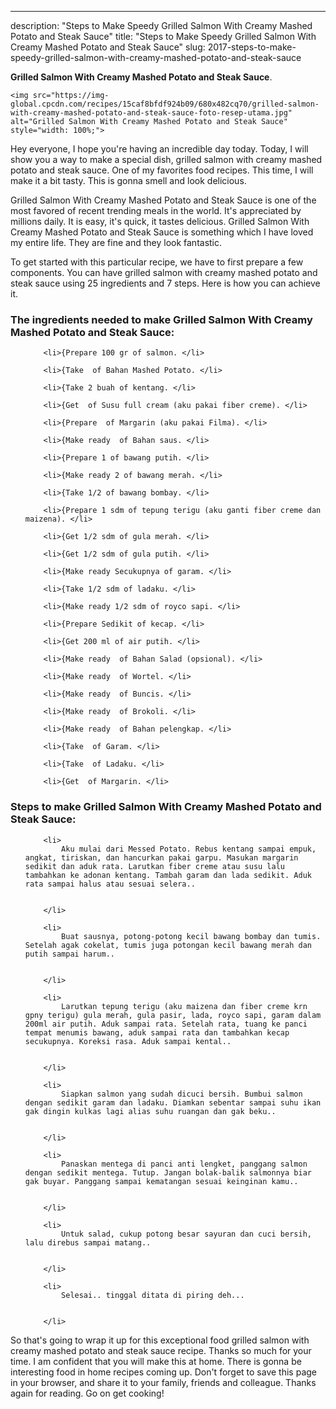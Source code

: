 ---
description: "Steps to Make Speedy Grilled Salmon With Creamy Mashed Potato and Steak Sauce"
title: "Steps to Make Speedy Grilled Salmon With Creamy Mashed Potato and Steak Sauce"
slug: 2017-steps-to-make-speedy-grilled-salmon-with-creamy-mashed-potato-and-steak-sauce

<p>
	<strong>Grilled Salmon With Creamy Mashed Potato and Steak Sauce</strong>. 
	
</p>
<p>
	
	<img src="https://img-global.cpcdn.com/recipes/15caf8bfdf924b09/680x482cq70/grilled-salmon-with-creamy-mashed-potato-and-steak-sauce-foto-resep-utama.jpg" alt="Grilled Salmon With Creamy Mashed Potato and Steak Sauce" style="width: 100%;">
	
	
</p>
<p>
	Hey everyone, I hope you're having an incredible day today. Today, I will show you a way to make a special dish, grilled salmon with creamy mashed potato and steak sauce. One of my favorites food recipes. This time, I will make it a bit tasty. This is gonna smell and look delicious.
</p>
	
<p>
	Grilled Salmon With Creamy Mashed Potato and Steak Sauce is one of the most favored of recent trending meals in the world. It's appreciated by millions daily. It is easy, it's quick, it tastes delicious. Grilled Salmon With Creamy Mashed Potato and Steak Sauce is something which I have loved my entire life. They are fine and they look fantastic.
</p>
<p>
	
</p>

<p>
To get started with this particular recipe, we have to first prepare a few components. You can have grilled salmon with creamy mashed potato and steak sauce using 25 ingredients and 7 steps. Here is how you can achieve it.
</p>

<h3>The ingredients needed to make Grilled Salmon With Creamy Mashed Potato and Steak Sauce:</h3>

<ol>
	
		<li>{Prepare 100 gr of salmon. </li>
	
		<li>{Take  of Bahan Mashed Potato. </li>
	
		<li>{Take 2 buah of kentang. </li>
	
		<li>{Get  of Susu full cream (aku pakai fiber creme). </li>
	
		<li>{Prepare  of Margarin (aku pakai Filma). </li>
	
		<li>{Make ready  of Bahan saus. </li>
	
		<li>{Prepare 1 of bawang putih. </li>
	
		<li>{Make ready 2 of bawang merah. </li>
	
		<li>{Take 1/2 of bawang bombay. </li>
	
		<li>{Prepare 1 sdm of tepung terigu (aku ganti fiber creme dan maizena). </li>
	
		<li>{Get 1/2 sdm of gula merah. </li>
	
		<li>{Get 1/2 sdm of gula putih. </li>
	
		<li>{Make ready Secukupnya of garam. </li>
	
		<li>{Take 1/2 sdm of ladaku. </li>
	
		<li>{Make ready 1/2 sdm of royco sapi. </li>
	
		<li>{Prepare Sedikit of kecap. </li>
	
		<li>{Get 200 ml of air putih. </li>
	
		<li>{Make ready  of Bahan Salad (opsional). </li>
	
		<li>{Make ready  of Wortel. </li>
	
		<li>{Make ready  of Buncis. </li>
	
		<li>{Make ready  of Brokoli. </li>
	
		<li>{Make ready  of Bahan pelengkap. </li>
	
		<li>{Take  of Garam. </li>
	
		<li>{Take  of Ladaku. </li>
	
		<li>{Get  of Margarin. </li>
	
</ol>
<p>
	
</p>

<h3>Steps to make Grilled Salmon With Creamy Mashed Potato and Steak Sauce:</h3>

<ol>
	
		<li>
			Aku mulai dari Messed Potato. Rebus kentang sampai empuk, angkat, tiriskan, dan hancurkan pakai garpu. Masukan margarin sedikit dan aduk rata. Larutkan fiber creme atau susu lalu tambahkan ke adonan kentang. Tambah garam dan lada sedikit. Aduk rata sampai halus atau sesuai selera..
			
			
		</li>
	
		<li>
			Buat sausnya, potong-potong kecil bawang bombay dan tumis. Setelah agak cokelat, tumis juga potongan kecil bawang merah dan putih sampai harum..
			
			
		</li>
	
		<li>
			Larutkan tepung terigu (aku maizena dan fiber creme krn gpny terigu) gula merah, gula pasir, lada, royco sapi, garam dalam 200ml air putih. Aduk sampai rata. Setelah rata, tuang ke panci tempat menumis bawang, aduk sampai rata dan tambahkan kecap secukupnya. Koreksi rasa. Aduk sampai kental..
			
			
		</li>
	
		<li>
			Siapkan salmon yang sudah dicuci bersih. Bumbui salmon dengan sedikit garam dan ladaku. Diamkan sebentar sampai suhu ikan gak dingin kulkas lagi alias suhu ruangan dan gak beku..
			
			
		</li>
	
		<li>
			Panaskan mentega di panci anti lengket, panggang salmon dengan sedikit mentega. Tutup. Jangan bolak-balik salmonnya biar gak buyar. Panggang sampai kematangan sesuai keinginan kamu..
			
			
		</li>
	
		<li>
			Untuk salad, cukup potong besar sayuran dan cuci bersih, lalu direbus sampai matang..
			
			
		</li>
	
		<li>
			Selesai.. tinggal ditata di piring deh...
			
			
		</li>
	
</ol>

<p>
	
</p>

<p>
	So that's going to wrap it up for this exceptional food grilled salmon with creamy mashed potato and steak sauce recipe. Thanks so much for your time. I am confident that you will make this at home. There is gonna be interesting food in home recipes coming up. Don't forget to save this page in your browser, and share it to your family, friends and colleague. Thanks again for reading. Go on get cooking!
</p>
